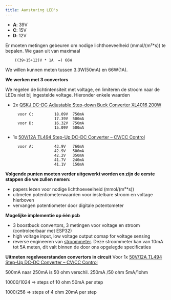 ```yaml
---
title: Aansturing LED's
---
```


* **A**: 39V
* **C**: 15V
* **D**: 12V 

Er moeten metingen gebeuren om nodige lichthoeveelheid (mmol/(m²*s)) te bepalen. We gaan uit van maximaal 

        ((39+15+12)V * 1A  =) 66W

 We willen kunnen meten tussen 3.3W(50mA) en 66W(1A).
	

**We werken met 3 convertors**

 We regelen de lichtintensiteit met voltage, en limiteren de stroom naar de LEDs niet bij ingestelde voltage. Hieronder enkele waarden

* 2x [QSKJ DC-DC Adjustable Step-down Buck Converter XL4016 200W](https://www.tinytronics.nl/en/power/voltage-converters/buck-(step-down)-converters/dc-dc-ajustable-step-down-buck-converter-xl4016-200w)        
               
        voor C:         18.09V  750mA
                        17.39V  500mA
        voor D:         16.32V  750mA
                        15.09V  500mA

* 1x [50V/12A TL494 Step-Up DC-DC Converter – CV/CC Control](https://handsontec.com/index.php/product/50v-12a-tl494-step-up-dc-dc-converter-cv-cv-control/)
               
        voor A:         43.9V   760mA
                        42.9V   500mA
                        42.2V   350mA
                        41.7V   240mA
                        41.1V   150mA

**Volgende punten moeten verder uitgewerkt worden en zijn de eerste stappen die we zullen nemen:**

* papers lezen voor nodige lichthoeveelheid (mmol/(m²*s))
* uitmeten potentiometerwaarden voor instelbare stroom en voltage hierboven
* vervangen potentiometer door digitale potentometer


**Mogelijke implementie op één pcb**

* 3 boostbuck convertors, 3 metingen voor voltage en stroom (controleerbaar met ESP32)
* high voltage input, low voltage output opmap for voltage sensing
* reverse engineeren van [stroommeter](https://www.digikey.be/en/products/detail/sparkfun-electronics/SEN-14544/9452026). Deze stroommeter kan van 10mA tot 5A meten, dit valt binnen de door ons opgelegde specificaties

**Uitmeten regelweerstanden convertors in circuit**
Voor  1x [50V/12A TL494 Step-Up DC-DC Converter – CV/CC Control](https://handsontec.com/index.php/product/50v-12a-tl494-step-up-dc-dc-converter-cv-cv-control/)

500mA naar 250mA is 50 ohm verschil.
250mA /50 ohm
5mA/1ohm

10000/1024 => steps of 10 ohm
50mA per step


1000/256 => steps of 4 ohm
20mA per step


